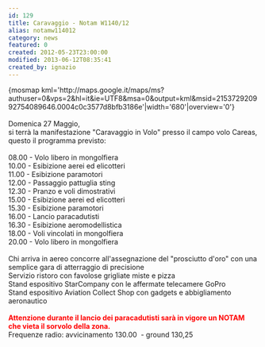 ```yaml
---
id: 129
title: Caravaggio - Notam W1140/12
alias: notamw114012
category: news
featured: 0
created: 2012-05-23T23:00:00
modified: 2013-06-12T08:35:41
created_by: ignazio
---
```

<p>
 {mosmap kml='http://maps.google.it/maps/ms?authuser=0&amp;vps=2&amp;hl=it&amp;ie=UTF8&amp;msa=0&amp;output=kml&amp;msid=215372920992754089646.0004c0c3577d8bfb3186e'|width='680'|overview='0'}
 <br/>
 <br/>
 Domenica 27 Maggio,
 <br/>
 si terrà la manifestazione "Caravaggio in Volo" presso il campo volo Careas, questo il programma previsto:
 <br/>
 <br/>
 08.00 - Volo libero in mongolfiera
 <br/>
 10.00 - Esibizione aerei ed elicotteri
 <br/>
 11.00 - Esibizione paramotori
 <br/>
 12.00 - Passaggio pattuglia sting
 <br/>
 12.30 - Pranzo e voli dimostrativi
 <br/>
 15.00 - Esibizione aerei ed elicotteri
 <br/>
 15.30 - Esibizione paramotori
 <br/>
 16.00 - Lancio paracadutisti
 <br/>
 16.30 - Esibizione aeromodellistica
 <br/>
 18.00 - Voli vincolati in mongolfiera
 <br/>
 20.00 - Volo libero in mongolfiera
 <br/>
 <br/>
 Chi arriva in aereo concorre all'assegnazione del "prosciutto d'oro" con una semplice gara di atterraggio di precisione
 <br/>
 Servizio ristoro con favolose grigliate miste e pizza
 <br/>
 Stand espositivo StarCompany con le affermate telecamere GoPro
 <br/>
 Stand espositivo Aviation Collect Shop con gadgets e abbigliamento aeronautico
 <br/>
 <br/>
 <span style="font-weight: bold;color: red">
  Attenzione durante il lancio dei paracadutisti sarà in vigore un NOTAM che vieta il sorvolo della zona.
 </span>
 <br/>
 Frequenze radio: avvicinamento 130.00  - ground 130,25
</p>
<p>
</p>
